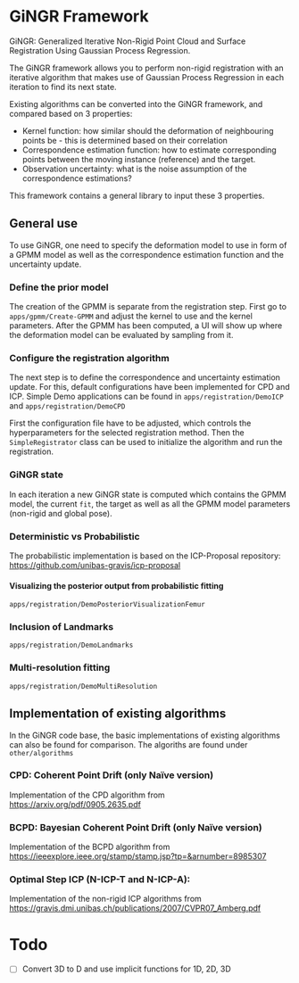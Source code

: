 # GiNGR Framework
GiNGR: Generalized Iterative Non-Rigid Point Cloud and Surface Registration Using Gaussian Process Regression. 

The GiNGR framework allows you to perform non-rigid registration with an iterative algorithm that makes use of Gaussian Process Regression in each iteration to find its next state. 

Existing algorithms can be converted into the GiNGR framework, and compared based on 3 properties:
 - Kernel function: how similar should the deformation of neighbouring points be - this is determined based on their correlation
 - Correspondence estimation function: how to estimate corresponding points between the moving instance (reference) and the target.
 - Observation uncertainty: what is the noise assumption of the correspondence estimations?

This framework contains a general library to input these 3 properties. 

## General use
To use GiNGR, one need to specify the deformation model to use in form of a GPMM model as well as the correspondence estimation function and the uncertainty update.
### Define the prior model
The creation of the GPMM is separate from the registration step. First go to `apps/gpmm/Create-GPMM` and adjust the kernel to use and the kernel parameters. After the GPMM has been computed, a UI will show up where the deformation model can be evaluated by sampling from it.
### Configure the registration algorithm
The next step is to define the correspondence and uncertainty estimation update. 
For this, default configurations have been implemented for CPD and ICP. 
Simple Demo applications can be found in `apps/registration/DemoICP` and `apps/registration/DemoCPD`

First the configuration file have to be adjusted, which controls the hyperparameters for the selected registration method.
Then the `SimpleRegistrator` class can be used to initialize the algorithm and run the registration.
### GiNGR state
In each iteration a new GiNGR state is computed which contains the GPMM model, the current `fit`, the target as well as all the GPMM model parameters (non-rigid and global pose).

### Deterministic vs Probabilistic


The probabilistic implementation is based on the ICP-Proposal repository: https://github.com/unibas-gravis/icp-proposal
#### Visualizing the posterior output from probabilistic fitting
`apps/registration/DemoPosteriorVisualizationFemur`

### Inclusion of Landmarks
`apps/registration/DemoLandmarks`

### Multi-resolution fitting
`apps/registration/DemoMultiResolution`


## Implementation of existing algorithms
In the GiNGR code base, the basic implementations of existing algorithms can also be found for comparison. The algoriths are found under `other/algorithms`
### CPD: Coherent Point Drift (only Naïve version)
Implementation of the CPD algorithm from https://arxiv.org/pdf/0905.2635.pdf
### BCPD: Bayesian Coherent Point Drift (only Naïve version)
Implementation of the BCPD algorithm from https://ieeexplore.ieee.org/stamp/stamp.jsp?tp=&arnumber=8985307
### Optimal Step ICP (N-ICP-T and N-ICP-A):
Implementation of the non-rigid ICP algorithms from https://gravis.dmi.unibas.ch/publications/2007/CVPR07_Amberg.pdf

# Todo
 - [ ] Convert 3D to D and use implicit functions for 1D, 2D, 3D
